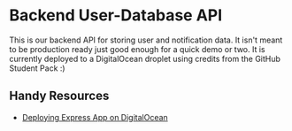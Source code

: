# Backend User-Database API

This is our backend API for storing user and notification data.  It isn't meant to be production ready just good enough for a quick demo or two.  It is currently deployed to a DigitalOcean droplet using credits from the GitHub Student Pack :) 

## Handy Resources
- [Deploying Express App on DigitalOcean](https://itnext.io/deploy-a-nodejs-and-expressjs-app-on-digital-ocean-with-nginx-and-free-ssl-edd88a5580fa)